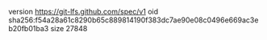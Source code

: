version https://git-lfs.github.com/spec/v1
oid sha256:f54a28a61c8290b65c889814190f383dc7ae90e08c0496e669ac3eb20fb01ba3
size 27848
